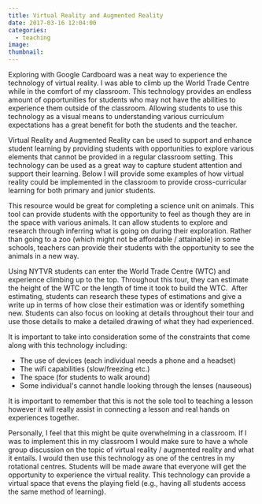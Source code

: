 ```yaml
---
title: Virtual Reality and Augmented Reality
date: 2017-03-16 12:04:00
categories:
  - teaching
image:
thumbnail:
---
```



Exploring with Google Cardboard was a neat way to experience the technology of virtual reality. I was able to climb up the World Trade Centre while in the comfort of my classroom. This technology provides an endless amount of opportunities for students who may not have the abilities to experience them outside of the classroom. Allowing students to use this technology as a visual means to understanding various curriculum expectations has a great benefit for both the students and the teacher.&nbsp;

Virtual Reality and Augmented Reality can be used to support and enhance student learning by providing students with opportunities to explore various elements that cannot be provided in a regular classroom setting. This technology can be used as a great way to capture student attention and support their learning. Below I will provide some examples of how virtual reality could be implemented in the classroom to provide cross-curricular learning for both primary and junior students.&nbsp;

This resource would be great for completing a science unit on animals. This tool can provide students with the opportunity to feel as though they are in the space with various animals. It can allow students to explore and research through inferring what is going on during their exploration. Rather than going to a zoo (which might not be affordable / attainable) in some schools, teachers can provide their students with the opportunity to see the animals in a new way.

Using NYTVR students can enter the World Trade Centre (WTC) and experience climbing up to the top. Throughout this tour, they can estimate the height of the WTC or the length of time it took to build the WTC. &nbsp;After estimating, students can research these types of estimations and give a write up in terms of how close their estimation was or identify something new. Students can also focus on looking at details throughout their tour and use those details to make a detailed drawing of what they had experienced.&nbsp;

It is important to take into consideration some of the constraints that come along with this technology including:&nbsp;

* The use of devices (each individual needs a phone and a headset)&nbsp;
* The wifi capabilities (slow/freezing etc.)&nbsp;
* The space (for students to walk around)&nbsp;
* Some individual's cannot handle looking through the lenses (nauseous)&nbsp;

It is important to remember that this is not the sole tool to teaching a lesson however it will really assist in connecting a lesson and real hands on experiences together.&nbsp;

Personally, I feel that this might be quite overwhelming in a classroom. If I was to implement this in my classroom I would make sure to have a whole group discussion on the topic of virtual reality / augmented reality and what it entails. I would then use this technology as one of the centres in my rotational centres. Students will be made aware that everyone will get the opportunity to experience the virtual reality. This technology can provide a virtual space that evens the playing field (e.g., having all students access the same method of learning).&nbsp;

&nbsp;